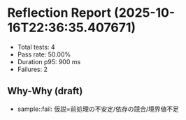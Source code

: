 # Reflection Report (2025-10-16T22:36:35.407671)

- Total tests: 4
- Pass rate: 50.00%
- Duration p95: 900 ms
- Failures: 2

## Why-Why (draft)
- sample::fail: 仮説=前処理の不安定/依存の競合/境界値不足
